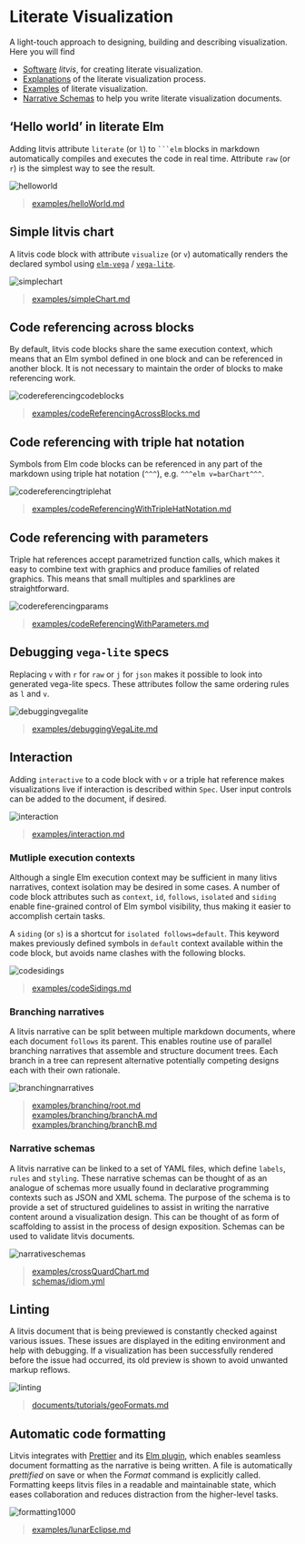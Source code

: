 # Literate Visualization

A light-touch approach to designing, building and describing visualization.
Here you will find

*   [Software](software) _litvis_, for creating literate visualization.
*   [Explanations](documents) of the literate visualization process.
*   [Examples](examples) of literate visualization.
*   [Narrative Schemas](narrative-schemas) to help you write literate visualization documents.

## ‘Hello world’ in literate Elm

Adding litvis attribute `literate` (or `l`) to ` ```elm ` blocks in markdown automatically compiles and executes the code in real time.
Attribute `raw` (or `r`) is the simplest way to see the result.

![helloworld](https://user-images.githubusercontent.com/608862/38144403-735c2894-343c-11e8-983a-39487fbb116e.gif)

> [examples/helloWorld.md](examples/helloWorld.md)

## Simple litvis chart

A litvis code block with attribute `visualize` (or `v`) automatically renders the declared symbol using [`elm-vega`](https://github.com/gicentre/elm-vega) / [`vega-lite`](https://vega.github.io/vega-lite/).

![simplechart](https://user-images.githubusercontent.com/608862/38144167-940f5eea-343b-11e8-82d8-96737615febc.gif)

> [examples/simpleChart.md](examples/simpleChart.md)

## Code referencing across blocks

By default, litvis code blocks share the same execution context, which means that an Elm symbol defined in one block and can be referenced in another block.
It is not necessary to maintain the order of blocks to make referencing work.

![codereferencingcodeblocks](https://user-images.githubusercontent.com/608862/38144058-2711026c-343b-11e8-9eb5-080ea07d582c.gif)

> [examples/codeReferencingAcrossBlocks.md](examples/codeReferencingAcrossBlocks.md)

## Code referencing with triple hat notation

Symbols from Elm code blocks can be referenced in any part of the markdown using triple hat notation (`^^^`), e.g. `^^^elm v=barChart^^^`.

![codereferencingtriplehat](https://user-images.githubusercontent.com/608862/38144584-41c5891e-343d-11e8-81c7-a9c0150e409b.gif)

> [examples/codeReferencingWithTripleHatNotation.md](examples/codeReferencingWithTripleHatNotation.md)

## Code referencing with parameters


Triple hat references accept parametrized function calls, which makes it easy to combine text with graphics and produce families of related graphics. This means that small multiples and sparklines are straightforward.

![codereferencingparams](https://user-images.githubusercontent.com/608862/38144395-6e1230ae-343c-11e8-8d45-510ae0c5d161.gif)

> [examples/codeReferencingWithParameters.md](examples/codeReferencingWithParameters.md)

## Debugging `vega-lite` specs

Replacing `v` with `r` for `raw` or `j` for `json` makes it possible to look into generated vega-lite specs.
These attributes follow the same ordering rules as `l` and `v`.

![debuggingvegalite](https://user-images.githubusercontent.com/608862/38144689-de039e56-343d-11e8-9a42-05726e2f87b4.gif)

> [examples/debuggingVegaLite.md](examples/debuggingVegaLite.md)

## Interaction

Adding `interactive` to a code block with `v` or a triple hat reference makes visualizations live if interaction is described within `Spec`.
User input controls can be added to the document, if desired.

![interaction](https://user-images.githubusercontent.com/608862/38144556-178c98e0-343d-11e8-9c98-1e247ff48581.gif)

> [examples/interaction.md](examples/interaction.md)

### Mutliple execution contexts

Although a single Elm execution context may be sufficient in many litivs narratives, context isolation may be desired in some cases.
A number of code block attributes such as `context`, `id`, `follows`, `isolated` and `siding` enable fine-grained control of Elm symbol visibility, thus making it easier to accomplish certain tasks.

A `siding` (or `s`) is a shortcut for `isolated follows=default`.
This keyword makes previously defined symbols in `default` context available within the code block, but avoids name clashes with the following blocks.

![codesidings](https://user-images.githubusercontent.com/608862/38163354-8faa3c9e-34ea-11e8-84d3-d12747238b6d.gif)

> [examples/codeSidings.md](examples/codeSidings.md)

### Branching narratives

A litvis narrative can be split between multiple markdown documents, where each document `follows` its parent.
This enables routine use of parallel branching narratives that assemble and structure document trees.
Each branch in a tree can represent alternative potentially competing designs each with their own rationale.

![branchingnarratives](https://user-images.githubusercontent.com/608862/38163350-84ecde10-34ea-11e8-900c-ec8f4ad46ef0.gif)

> [examples/branching/root.md](examples/branching/root.md)  
> [examples/branching/branchA.md](examples/branching/branchA.md)  
> [examples/branching/branchB.md](examples/branching/branchB.md)

### Narrative schemas

A litvis narrative can be linked to a set of YAML files, which define `labels`, `rules` and `styling`.
These narrative schemas can be thought of as an analogue of schemas more usually found in declarative programming contexts such as JSON and XML schema.
The purpose of the schema is to provide a set of structured guidelines to assist in writing the narrative content around a visualization design.
This can be thought of as form of scaffolding to assist in the process of design exposition.
Schemas can be used to validate litvis documents.

![narrativeschemas](https://user-images.githubusercontent.com/608862/38163859-d69bc4da-34f2-11e8-984d-786118f3100b.gif)

> [examples/crossQuardChart.md](examples/crossQuardChart.md)  
> [schemas/idiom.yml](schemas/idiom.yml)  

## Linting

A litvis document that is being previewed is constantly checked against various issues.
These issues are displayed in the editing environment and help with debugging.
If a visualization has been successfully rendered before the issue had occurred, its old preview is shown to avoid unwanted markup reflows.

![linting](https://user-images.githubusercontent.com/608862/38143955-bc310866-343a-11e8-94f8-c31a71e6155c.gif)

> [documents/tutorials/geoFormats.md](documents/tutorials/geoFormats.md)

## Automatic code formatting

Litvis integrates with [Prettier](https://prettier.io/) and its [Elm plugin](https://github.com/gicentre/prettier-plugin-elm), which enables seamless document formatting as the narrative is being written.
A file is automatically _prettified_ on save or when the _Format_ command is explicitly called.
Formatting keeps litvis files in a readable and maintainable state, which eases collaboration and reduces distraction from the higher-level tasks.

![formatting1000](https://user-images.githubusercontent.com/608862/38144144-84de604c-343b-11e8-8ffd-f210e2f991ae.gif)

> [examples/lunarEclipse.md](examples/lunarEclipse.md)  


